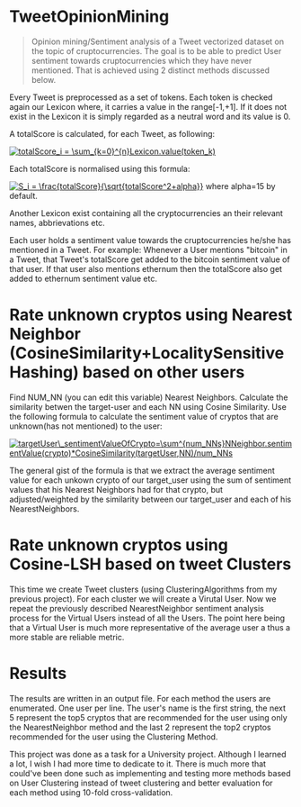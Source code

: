# TweetOpinionMining


>Opinion mining/Sentiment analysis of a Tweet vectorized dataset on the topic of cruptocurrencies. The goal is to be able to predict User sentiment towards cruptocurrencies which they have never mentioned. That is achieved using 2 distinct methods discussed below.


Every Tweet is preprocessed as a set of tokens.
Each token is checked again our Lexicon where, it carries a value in the range[-1,+1]. If it does not exist in the Lexicon it is simply regarded as a neutral word and its value is 0.

A totalScore is calculated, for each Tweet, as following:

<a href="https://www.codecogs.com/eqnedit.php?latex=totalScore_i&space;=&space;\sum_{k=0}^{n}Lexicon.value(token_k)" target="_blank"><img src="https://latex.codecogs.com/gif.latex?totalScore_i&space;=&space;\sum_{k=0}^{n}Lexicon.value(token_k)" title="totalScore_i = \sum_{k=0}^{n}Lexicon.value(token_k)" /></a>

Each totalScore is normalised using this formula:

<a href="https://www.codecogs.com/eqnedit.php?latex=S_i&space;=&space;\frac{totalScore}{\sqrt{totalScore^2&plus;alpha}}" target="_blank"><img src="https://latex.codecogs.com/gif.latex?S_i&space;=&space;\frac{totalScore}{\sqrt{totalScore^2&plus;alpha}}" title="S_i = \frac{totalScore}{\sqrt{totalScore^2+alpha}}" /></a>
where alpha=15 by default.

Another Lexicon exist containing all the cryptocurrencies an their relevant names, abbrievations etc.


Each user holds a sentiment value towards the cruptocurrencies he/she has mentioned in a Tweet. 
For example: Whenever a User mentions "bitcoin" in a Tweet, that Tweet's totalScore get added to the bitcoin sentiment value of that user. If that user also mentions ethernum then the totalScore also get added to ethernum sentiment value etc.

# Rate unknown cryptos using Nearest Neighbor (CosineSimilarity+LocalitySensitiveHashing) based on other users

Find NUM_NN (you can edit this variable) Nearest Neighbors. Calculate the similarity betwen the target-user and each NN using Cosine Similarity. Use the following formula to calculate the sentiment value of cryptos that are unknown(has not mentioned) to the user:


<a href="https://www.codecogs.com/eqnedit.php?latex=targetUser\_sentimentValueOfCrypto=\sum^{num_NNs}NNeighbor.sentimentValue(crypto)*CosineSimilarity(targetUser,NN)/num_NNs" target="_blank"><img src="https://latex.codecogs.com/gif.latex?targetUser\_sentimentValueOfCrypto=\sum^{num_NNs}NNeighbor.sentimentValue(crypto)*CosineSimilarity(targetUser,NN)/num_NNs" title="targetUser\_sentimentValueOfCrypto=\sum^{num_NNs}NNeighbor.sentimentValue(crypto)*CosineSimilarity(targetUser,NN)/num_NNs" /></a>

The general gist of the formula is that we extract the average sentiment value for each unkown crypto of our target_user using the sum of sentiment values that his Nearest Neighbors had for that crypto, but adjusted/weighted by the similarity between our target_user and each of his NearestNeighbors.

# Rate unknown cryptos using Cosine-LSH based on tweet Clusters

This time we create Tweet clusters (using ClusteringAlgorithms from my previous project). For each cluster we will create a Virutal User.
Now we repeat the previously described NearestNeighbor sentiment analysis process for the Virtual Users instead of all the Users.
The point here being that a Virtual User is much more representative of the average user a thus a more stable are reliable metric.

# Results

The results are written in an output file. For each method the users are enumerated. One user per line. The user's name is the first string, the next 5 represent the top5 cryptos that are recommended for the user using only the NearestNeighbor method and the last 2 represent the top2 cryptos recommended for the user using the Clustering Method.

This project was done as a task for a University project. Although I learned a lot, I wish I had more time to dedicate to it. There is much more that could've been done such as implementing and testing more methods based on User Clustering instead of tweet clustering and better evaluation for each method using 10-fold cross-validation.
